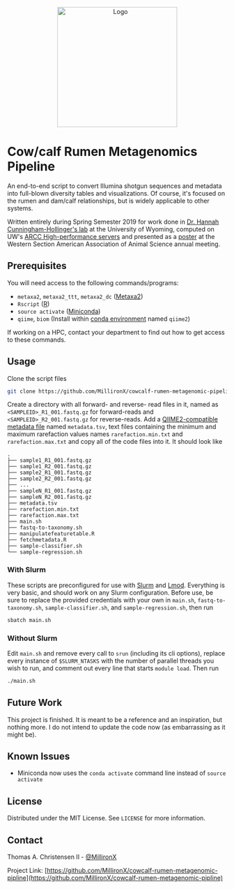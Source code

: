   <p align="center">
    <img src="https://www.angus.org/Media/pages/ClipArt/graphics/cow_sniff_calf.gif" alt="Logo" width="275">
  </p>

# Cow/calf Rumen Metagenomics Pipeline

An end-to-end script to convert Illumina shotgun sequences and metadata into
full-blown diversity tables and visualizations. Of course, it's focused on the
rumen and dam/calf relationships, but is widely applicable to other systems.

Written entirely during Spring Semester 2019 for work done in [Dr. Hannah
Cunningham-Hollinger's lab][hollinger-lab] at the University of Wyoming,
computed on UW's [ARCC High-performance servers][arcc-servers] and presented as
a [poster] at the Western Section American Association of Animal Science annual
meeting.

## Prerequisites

You will need access to the following commands/programs:

- `metaxa2`, `metaxa2_ttt`, `metaxa2_dc` ([Metaxa2])
- `Rscript` ([R])
- `source activate` ([Miniconda])
- `qiime`, `biom` (Install within [conda environment] named `qiime2`)

If working on a HPC, contact your department to find out how to get access to
these commands.

## Usage

Clone the script files

```bash
git clone https://github.com/MillironX/cowcalf-rumen-metagenomic-pipeline.git
```

Create a directory with all forward- and reverse- read files in it, named as
`<SAMPLEID>_R1_001.fastq.gz` for forward-reads and `<SAMPLEID>_R2_001.fastq.gz`
for reverse-reads. Add a [QIIME2-compatible metadata file][qiime2-metadata]
named `metadata.tsv`, text files containing the minimum and maximum rarefaction
values names `rarefaction.min.txt` and `rarefaction.max.txt` and copy all of the
code files into it. It should look like

```plaintext
.
├── sample1_R1_001.fastq.gz
├── sample1_R2_001.fastq.gz
├── sample2_R1_001.fastq.gz
├── sample2_R2_001.fastq.gz
├── ...
├── sampleN_R1_001.fastq.gz
├── sampleN_R2_001.fastq.gz
├── metadata.tsv
├── rarefaction.min.txt
├── rarefaction.max.txt
├── main.sh
├── fastq-to-taxonomy.sh
├── manipulatefeaturetable.R
├── fetchmetadata.R
├── sample-classifier.sh
└── sample-regression.sh
```

### With Slurm

These scripts are preconfigured for use with [Slurm] and [Lmod]. Everything is
very basic, and should work on any Slurm configuration. Before use, be sure to
replace the provided credentials with your own in `main.sh`,
`fastq-to-taxonomy.sh`, `sample-classifier.sh`, and `sample-regression.sh`, then
run

```bash
sbatch main.sh
```

### Without Slurm

Edit `main.sh` and remove every call to `srun` (including its cli options),
replace every instance of `$SLURM_NTASKS` with the number of parallel threads
you wish to run, and comment out every line that starts `module load`. Then run

```bash
./main.sh
```

## Future Work

This project is finished. It is meant to be a reference and an inspiration, but
nothing more. I do not intend to update the code now (as embarrassing as it
might be).

## Known Issues

- Miniconda now uses the `conda activate` command line instead of `source
  activate`

## License

Distributed under the MIT License. See `LICENSE` for more information.

## Contact

Thomas A. Christensen II - [@MillironX](https://gab.com/MillironX)

Project Link:
[https://github.com/MillironX/cowcalf-rumen-metagenomic-pipline](https://github.com/MillironX/cowcalf-rumen-metagenomic-pipline)

[hollinger-lab]: https://www.uwyo.edu/anisci/personnel-directory/wyoming-faculty-and-staff/hannah-cunningham-hollinger/index.html
[poster]: https://millironx.com/Academia#metagenomics
[arcc-servers]: https://www.uwyo.edu/arcc/
[slurm]: https://slurm.schedmd.com/overview.html
[qiime2-metadata]: https://docs.qiime2.org/2019.4/tutorials/metadata/
[R]: https://www.r-project.org/
[metaxa2]: https://microbiology.se/software/metaxa2/
[Miniconda]: https://conda.io/en/master/miniconda.html
[conda environment]: https://docs.qiime2.org/2019.4/install/native/#install-qiime-2-within-a-conda-environment
[Lmod]: https://lmod.readthedocs.io/en/latest/index.html
